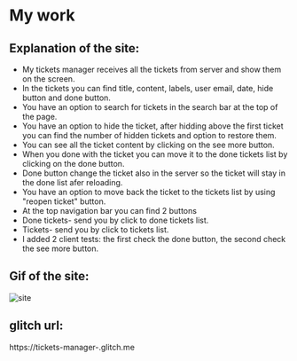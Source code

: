 # My work

## Explanation of the site:
* My tickets manager receives all the tickets from server and show them on the screen.
* In the tickets you can find title, content, labels, user email, date, hide button and done button.
* You have an option to search for tickets in the search bar at the top of the page.
* You have an option to hide the ticket, after hidding above the first ticket you can find the number of hidden tickets and option to restore them.
* You can see all the ticket content by clicking on the see more button.
* When you done with the ticket you can move it to the done tickets list by clicking on the done button.
* Done button change the ticket also in the server so the ticket will stay in the done list afer reloading.
* You have an option to move back the ticket to the tickets list by using "reopen ticket" button. 
* At the top navigation bar you can find 2 buttons
* Done tickets- send you by click to done tickets list.
* Tickets- send you by click to tickets list.
* I added 2 client tests: the first check the done button, the second check the see more button.

## Gif of the site:
![site](./readme-files/site.gif)


## glitch url:
https://tickets-manager-.glitch.me


